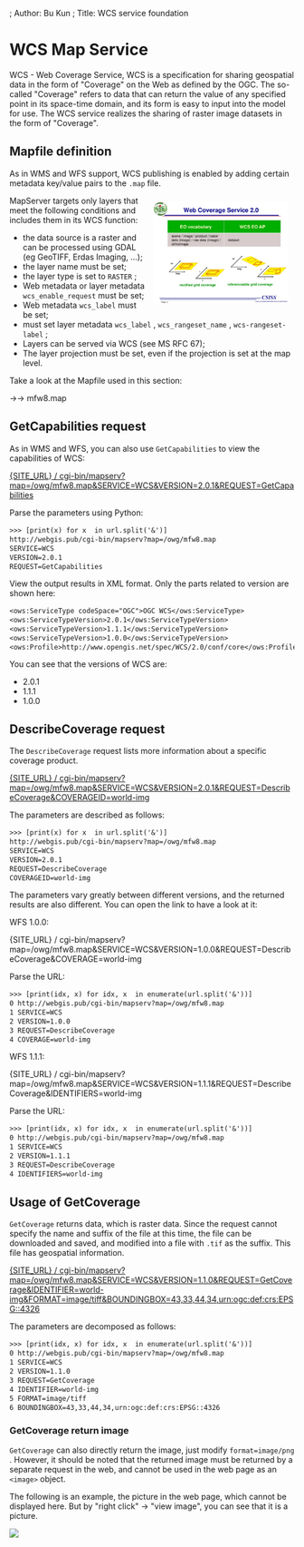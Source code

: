 ; Author: Bu Kun
; Title: WCS service foundation

# WCS Map Service


WCS - Web Coverage Service, WCS is a specification for sharing geospatial data in the form of "Coverage" on the Web as defined by the OGC. The so-called "Coverage" refers to data that can return the value of any specified point in its space-time domain, and its form is easy to input into the model for use. The WCS service realizes the sharing of raster image datasets in the form of "Coverage".

## Mapfile definition

As in WMS and WFS support, WCS publishing is enabled by adding certain metadata key/value pairs to the ``.map`` file.

<img alt="fig WCS" src="fig-wcs2.jpg" style="width: 240px;float:right;margin: 10px;"/>

MapServer targets only layers that meet the following conditions and includes them in its WCS function:

- the data source is a raster and can be processed using GDAL (eg GeoTIFF, Erdas Imaging, ...);
- the layer name must be set;
- the layer type is set to ``RASTER`` ;
- Web metadata or layer metadata ``wcs_enable_request`` must be set;
- Web metadata ``wcs_label`` must be set;
- must set layer metadata ``wcs_label`` , ``wcs_rangeset_name`` , ``wcs-rangeset-label`` ;
- Layers can be served via WCS (see MS RFC 67);
- The layer projection must be set, even if the projection is set at the map level.

Take a look at the Mapfile used in this section:

->-> mfw8.map


## GetCapabilities request

As in WMS and WFS, you can also use ``GetCapabilities`` to view the capabilities of WCS:

[{SITE_URL} / cgi-bin/mapserv?map=/owg/mfw8.map&SERVICE=WCS&VERSION=2.0.1&REQUEST=GetCapabilities]({SITE_URL}/cgi-bin/mapserv?map=/owg/mfw8.map&SERVICE=WCS&VERSION=2.0.1&REQUEST=GetCapabilities)

Parse the parameters using Python:

    >>> [print(x) for x  in url.split('&')]
    http://webgis.pub/cgi-bin/mapserv?map=/owg/mfw8.map
    SERVICE=WCS
    VERSION=2.0.1
    REQUEST=GetCapabilities
    
View the output results in XML format. Only the parts related to version are shown here:

    <ows:ServiceType codeSpace="OGC">OGC WCS</ows:ServiceType>
    <ows:ServiceTypeVersion>2.0.1</ows:ServiceTypeVersion>
    <ows:ServiceTypeVersion>1.1.1</ows:ServiceTypeVersion>
    <ows:ServiceTypeVersion>1.0.0</ows:ServiceTypeVersion>
    <ows:Profile>http://www.opengis.net/spec/WCS/2.0/conf/core</ows:Profile>
        
You can see that the versions of WCS are:

- 2.0.1
- 1.1.1
- 1.0.0

## DescribeCoverage request

The ``DescribeCoverage`` request lists more information about a specific coverage product.

[{SITE_URL} / cgi-bin/mapserv?map=/owg/mfw8.map&SERVICE=WCS&VERSION=2.0.1&REQUEST=DescribeCoverage&COVERAGEID=world-img]({SITE_URL}/cgi-bin/mapserv?map=/owg/mfw8.map&SERVICE=WCS&VERSION=2.0.1&REQUEST=DescribeCoverage&COVERAGEID=world-img)


The parameters are described as follows:

    >>> [print(x) for x  in url.split('&')]
    http://webgis.pub/cgi-bin/mapserv?map=/owg/mfw8.map
    SERVICE=WCS
    VERSION=2.0.1
    REQUEST=DescribeCoverage
    COVERAGEID=world-img
    
The parameters vary greatly between different versions, and the returned results are also different. You can open the link to have a look at it:

WFS 1.0.0:

{SITE_URL} / cgi-bin/mapserv?map=/owg/mfw8.map&SERVICE=WCS&VERSION=1.0.0&REQUEST=DescribeCoverage&COVERAGE=world-img

Parse the URL:

    >>> [print(idx, x) for idx, x  in enumerate(url.split('&'))]
    0 http://webgis.pub/cgi-bin/mapserv?map=/owg/mfw8.map
    1 SERVICE=WCS
    2 VERSION=1.0.0
    3 REQUEST=DescribeCoverage
    4 COVERAGE=world-img

WFS 1.1.1:
    
{SITE_URL} / cgi-bin/mapserv?map=/owg/mfw8.map&SERVICE=WCS&VERSION=1.1.1&REQUEST=DescribeCoverage&IDENTIFIERS=world-img

Parse the URL:

    >>> [print(idx, x) for idx, x  in enumerate(url.split('&'))]
    0 http://webgis.pub/cgi-bin/mapserv?map=/owg/mfw8.map
    1 SERVICE=WCS
    2 VERSION=1.1.1
    3 REQUEST=DescribeCoverage
    4 IDENTIFIERS=world-img


## Usage of GetCoverage

``GetCoverage`` returns data, which is raster data. Since the request cannot specify the name and suffix of the file at this time, the file can be downloaded and saved, and modified into a file with ``.tif`` as the suffix. This file has geospatial information.

[{SITE_URL} / cgi-bin/mapserv?map=/owg/mfw8.map&SERVICE=WCS&VERSION=1.1.0&REQUEST=GetCoverage&IDENTIFIER=world-img&FORMAT=image/tiff&BOUNDINGBOX=43,33,44,34,urn:ogc:def:crs:EPSG::4326]({SITE_URL}/cgi-bin/mapserv?map=/owg/mfw8.map&SERVICE=WCS&VERSION=1.1.0&REQUEST=GetCoverage&IDENTIFIER=world-img&FORMAT=image/tiff&BOUNDINGBOX=43,33,44,34,urn:ogc:def:crs:EPSG::4326)


The parameters are decomposed as follows:

    >>> [print(idx, x) for idx, x  in enumerate(url.split('&'))]
    0 http://webgis.pub/cgi-bin/mapserv?map=/owg/mfw8.map
    1 SERVICE=WCS
    2 VERSION=1.1.0
    3 REQUEST=GetCoverage
    4 IDENTIFIER=world-img
    5 FORMAT=image/tiff
    6 BOUNDINGBOX=43,33,44,34,urn:ogc:def:crs:EPSG::4326

### GetCoverage return image

``GetCoverage`` can also directly return the image, just modify ``format=image/png`` . However, it should be noted that the returned image must be returned by a separate request in the web, and cannot be used in the web page as an ``<image>`` object.

The following is an example, the picture in the web page, which cannot be displayed here. But by "right click" -> "view image", you can see that it is a picture.

<img src="http://webgis.pub/cgi-bin/mapserv?map=/owg/mfw8.map&SERVICE=WCS&VERSION=1.1.0&REQUEST=GetCoverage&IDENTIFIER=world-img&FORMAT=image/tiff&BOUNDINGBOX=33,70,54,135,urn:ogc:def:crs:EPSG::4326&format=image/png" />
